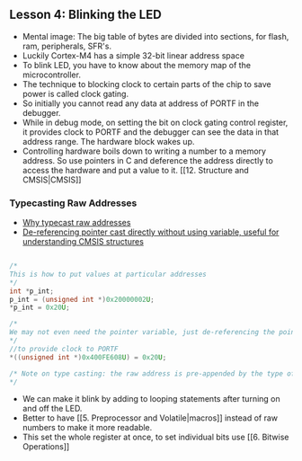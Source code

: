   ## Lesson 4: Blinking the LED 

- Mental image: The big table of bytes are divided into sections, for flash, ram, peripherals, SFR's.
- Luckily Cortex-M4 has a simple 32-bit linear address space
- To blink LED, you have to know about the memory map of the microcontroller.
- The technique to blocking clock to certain parts of the chip to save power is called clock gating.
- So initially you cannot read any data at address of PORTF in the debugger.
- While in debug mode, on setting the bit on clock gating control register, it provides clock to PORTF and the debugger can see the data in that address range. The hardware block wakes up.
- Controlling hardware boils down to writing a number to a memory address. So use pointers in C and deference the address directly to access the hardware and put a value to it.  [[12. Structure and CMSIS|CMSIS]]

### Typecasting Raw Addresses
- [Why typecast raw addresses](https://youtu.be/o9WpXYBqdPU?t=500)
- [De-referencing pointer cast directly without using variable, useful for understanding CMSIS structures](https://youtu.be/1Kjh0CAgnl4?t=693)

```C

/*
This is how to put values at particular addresses
*/
int *p_int;
p_int = (unsigned int *)0x20000002U;
*p_int = 0x20U;

/*
We may not even need the pointer variable, just de-referencing the pointer cast works, and this is important to understand for CMSIS.
*/
//to provide clock to PORTF
*((unsigned int *)0x400FE608U) = 0x20U;

/* Note on type casting: the raw address is pre-appended by the type of the pointer it is. so 0x20U is the unsigned int value to be stored, and so the type of the pointer the address should be is unsigned int *, which then is de-referenced. 
*/

```

  - We can make it blink by adding to looping statements after turning on and off the LED.
  - Better to have [[5. Preprocessor and Volatile|macros]] instead of raw numbers to make it more readable.
  - This set the whole register at once, to set individual bits use [[6. Bitwise Operations]]